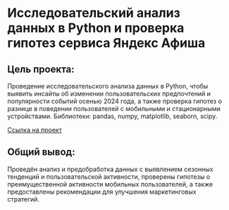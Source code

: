 # Исследовательский анализ данных в Python и проверка гипотез сервиса Яндекс Афиша

## Цель проекта: 
Проведение исследовательского анализа данных в Python, чтобы выявить инсайты об изменении пользовательских предпочтений и популярности событий осенью 2024 года, а также проверка гипотез о разнице в поведении пользователей с мобильными и стационарными устройствами. Библиотеки: pandas, numpy, matplotlib, seaborn, scipy. 

[Ссылка на проект](https://github.com/ValeriyKomarov/Practicum_projects/blob/main/Исследовательский%20анализ%20данных%20в%20Python%20и%20проверка%20гипотез%20сервиса%20Яндекс%20Афиша/Исследовательский%20анализ%20данных%20в%20Python%20и%20проверка%20гипотез%20сервиса%20Яндекс%20Афиша.ipynb)

## Общий вывод: 

Проведён анализ и предобработка данных с выявлением сезонных тенденций и пользовательской активности, проверены гипотезы о преимущественной активности мобильных пользователей, а также предоставлены рекомендации для улучшения маркетинговых стратегий.



